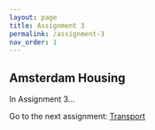 ```yaml
---
layout: page
title: Assignment 3
permalink: /assignment-3
nav_order: 1
---
```


## Amsterdam Housing
In Assignment 3...

Go to the next assignment: [Transport]({{site.baseurl}}/assignment-4)
